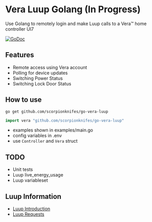 # Vera Luup Golang (In Progress)
Use Golang to remotely login and make Luup calls to a Vera™ home controller UI7

[![GoDoc](https://godoc.org/github.com/gogolfing/cbus?status.svg)](https://godoc.org/github.com/scorpionknifes/go-vera-luup)

## Features
- Remote access using Vera account
- Polling for device updates
- Switching Power Status
- Switching Lock Door Status

## How to use
```go get github.com/scorpionknifes/go-vera-luup```

```go
import vera "github.com/scorpionknifes/go-vera-luup"
```

- examples shown in examples/main.go
- config variables in .env
- use ```Controller``` and ```Vera``` struct

## TODO
- Unit tests
- Luup live_energy_usage
- Luup variableset

## Luup Information 
* [Luup Introduction](http://wiki.micasaverde.com/index.php/Luup_Intro)
* [Luup Requests](http://wiki.micasaverde.com/index.php/Luup_Requests)
